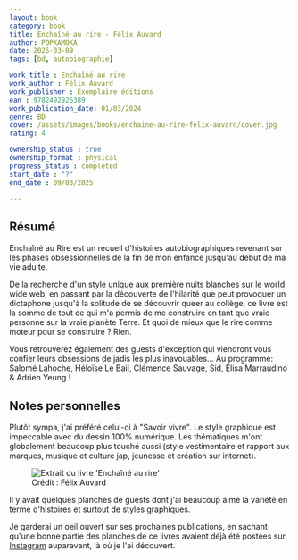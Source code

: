 ```yaml
---
layout: book
category: book
title: Enchaîné au rire - Félix Auvard
author: POPKAMOKA
date: 2025-03-09
tags: [bd, autobiographie]

work_title : Enchaîné au rire
work_author : Félix Auvard
work_publisher : Exemplaire éditions
ean : 9782492926389
work_publication_date: 01/03/2024
genre: BD
cover: /assets/images/books/enchaine-au-rire-felix-auvard/cover.jpg
rating: 4

ownership_status : true
ownership_format : physical
progress_status : completed
start_date : "?"
end_date : 09/03/2025

---
```

## Résumé
Enchaîné au Rire est un recueil d'histoires autobiographiques revenant sur les phases obsessionnelles de la fin de mon
enfance jusqu'au début de ma vie adulte.

De la recherche d'un style unique aux première nuits blanches sur le world wide web, en passant par la découverte de
l'hilarité que peut provoquer un dictaphone jusqu'à la solitude de se découvrir queer au collège, ce livre est la somme
de tout ce qui m'a permis de me construire en tant que vraie personne sur la vraie planète Terre. Et quoi de mieux que
le rire comme moteur pour se construire ? Rien.

Vous retrouverez également des guests d'exception qui viendront vous confier leurs obsessions de jadis les plus
inavouables… Au programme: Salomé Lahoche, Héloïse Le Bail, Clémence Sauvage, Sid, Elisa Marraudino & Adrien Yeung !

## Notes personnelles
Plutôt sympa, j'ai préféré celui-ci à "Savoir vivre". Le style graphique est impeccable avec du dessin 100% numérique. Les thématiques m'ont globalement beaucoup plus touché aussi (style vestimentaire et rapport aux marques, musique et culture jap, jeunesse et création sur internet).

<figure>
  <img src="{{ '/assets/images/books/enchaine-au-rire-felix-auvard/extrait.jpg' | relative_url }}" alt="Extrait du livre 'Enchaîné au rire'">
  <figcaption>Crédit : Félix Auvard</figcaption>
</figure>

Il y avait quelques planches de guests dont j'ai beaucoup aimé la variété en terme d'histoires et surtout de styles graphiques.

Je garderai un oeil ouvert sur ses prochaines publications, en sachant qu'une bonne partie des planches de ce livres avaient déjà été postées sur [Instagram](https://www.instagram.com/felix.auvard) auparavant, là où je l'ai découvert.
